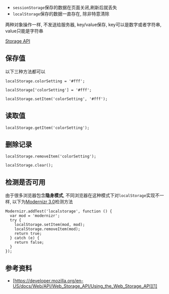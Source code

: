 

- `sessionStorage`保存的数据在页面关闭,刷新后就丢失
- `localStorage`保存的数据一直存在, 除非特意清除

两种对象操作一样, 不发送给服务器, key/value保存, key可以是数字或者字符串, value只能是字符串

[Storage API][3]


## 保存值

以下三种方法都可以

```
localStorage.colorSetting = '#fff';

localStorage['colorSetting'] = '#fff';

localStorage.setItem('colorSetting', '#fff');
```

## 读取值

```
localStorage.getItem('colorSetting');
```

## 删除记录

```
localStorage.removeItem('colorSetting');

localStorage.clear();
```

## 检测是否可用

由于很多浏览器包含**隐身模式**, 不同浏览器在这种模式下对`localStorage`实现不一样, 以下为[Modernizr 3.0][2]检测方法

```
Modernizr.addTest('localstorage', function () {
  var mod = 'modernizr';
  try {
    localStorage.setItem(mod, mod);
    localStorage.removeItem(mod);
    return true;
  } catch (e) {
    return false;
  }
});
```


## 参考资料

- [https://developer.mozilla.org/en-US/docs/Web/API/Web_Storage_API/Using_the_Web_Storage_API][1]


[1]: https://developer.mozilla.org/en-US/docs/Web/API/Web_Storage_API/Using_the_Web_Storage_API
[2]: https://modernizr.com/
[3]: https://developer.mozilla.org/en-US/docs/Web/API/Storage
